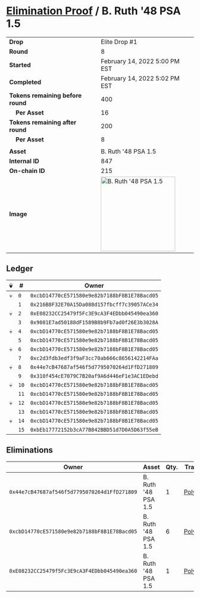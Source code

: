 # [Elimination Proof](./readme.md) / B. Ruth &#039;48 PSA 1.5

|||
|---|---|
| **Drop** | Elite Drop #1 |
| **Round** | 8 |
| **Started** | February 14, 2022 5:00 PM EST |
| **Completed** | February 14, 2022 5:02 PM EST |
| **Tokens remaining before round** | 400 |
| **&nbsp;&nbsp;&nbsp;&nbsp;Per Asset** | 16 |
| **Tokens remaining after round** | 200 |
| **&nbsp;&nbsp;&nbsp;&nbsp;Per Asset** | 8 |
| | |
| **Asset** | B. Ruth &#039;48 PSA 1.5 |
| **Internal ID** | 847 |
| **On-chain ID** | 215 |
| **Image** | <img src="https://tcdn.blokpax.com/95836cf2-27ac-47f9-850b-3be2869112d1/e996a3be5740ad9058b2c8e3c690a0064f95cbc878ba5ebdbe089fec946b61ba.png" height="200" alt="B. Ruth &#039;48 PSA 1.5" /> |

## Ledger

| 💀 | # | Owner |
| --- | --- | --- |
| 💀 | `0` | `0xcbD14770cE571580e9e82b7188bF8B1E78Bacd05` |
|  | `1` | `0x216B8F32E70A15Da088d157fbcff7c39057ACe34` |
| 💀 | `2` | `0xE08232CC25479f5Fc3E9cA3F4EDbb045490ea360` |
|  | `3` | `0x9081E7ad50188dF1589B8b9Fb7ad0f26E3b3028A` |
| 💀 | `4` | `0xcbD14770cE571580e9e82b7188bF8B1E78Bacd05` |
|  | `5` | `0xcbD14770cE571580e9e82b7188bF8B1E78Bacd05` |
| 💀 | `6` | `0xcbD14770cE571580e9e82b7188bF8B1E78Bacd05` |
|  | `7` | `0xc2d3fdb3edf3f9aF3cc70ab666c8656142214FAa` |
| 💀 | `8` | `0x44e7cB47687af546f5d7795070264d1FfD271809` |
|  | `9` | `0x310f454cE7079C7B20af9A6d446eF1e3AC1EDebd` |
| 💀 | `10` | `0xcbD14770cE571580e9e82b7188bF8B1E78Bacd05` |
|  | `11` | `0xcbD14770cE571580e9e82b7188bF8B1E78Bacd05` |
| 💀 | `12` | `0xcbD14770cE571580e9e82b7188bF8B1E78Bacd05` |
|  | `13` | `0xcbD14770cE571580e9e82b7188bF8B1E78Bacd05` |
| 💀 | `14` | `0xcbD14770cE571580e9e82b7188bF8B1E78Bacd05` |
|  | `15` | `0xbEb17772152b3cA77B842BBD51d7D0A5D63f55eB` |


## Eliminations

| Owner | Asset | Qty. | Transaction |
| --- | --- | --- | --- |
| `0x44e7cB47687af546f5d7795070264d1FfD271809` | B. Ruth '48 PSA 1.5 | 1 | [Polygonscan](https://polygonscan.com/tx/0xd88842db5f9a7112c540d00d73a0f233968a865e0ea8e050ec509241fab68747) |
| `0xcbD14770cE571580e9e82b7188bF8B1E78Bacd05` | B. Ruth '48 PSA 1.5 | 6 | [Polygonscan](https://polygonscan.com/tx/0x04b0d57f686d39b300ecc220b73b8bf3b6fae7c16dd433ef2f77625fda0dde73) |
| `0xE08232CC25479f5Fc3E9cA3F4EDbb045490ea360` | B. Ruth '48 PSA 1.5 | 1 | [Polygonscan](https://polygonscan.com/tx/0xe776086b5373711d50f80adf646280cba5935addf3cafbc72aad3f5640c015de) |
